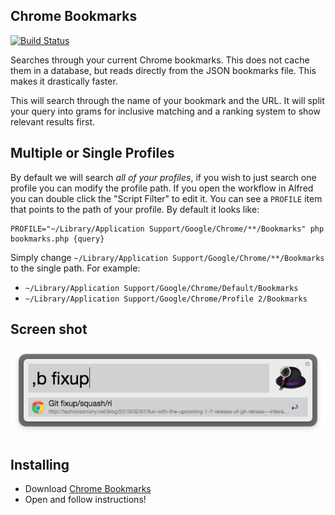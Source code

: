 ## Chrome Bookmarks

[![Build Status](https://travis-ci.org/blainesch/alfred-chrome-bookmarks.svg?branch=master)](https://travis-ci.org/blainesch/alfred-chrome-bookmarks)

Searches through your current Chrome bookmarks. This does not cache them in a
database, but reads directly from the JSON bookmarks file. This makes it
drastically faster.

This will search through the name of your bookmark and the URL. It will split your
query into grams for inclusive matching and a ranking system to show relevant
results first.

## Multiple or Single Profiles

By default we will search *all of your profiles*, if you wish to just search one
profile you can modify the profile path. If you open the workflow in Alfred you
can double click the "Script Filter" to edit it. You can see a `PROFILE` item
that points to the path of your profile. By default it looks like:

~~~
PROFILE="~/Library/Application Support/Google/Chrome/**/Bookmarks" php
bookmarks.php {query}
~~~

Simply change `~/Library/Application Support/Google/Chrome/**/Bookmarks` to the
single path. For example:
* `~/Library/Application Support/Google/Chrome/Default/Bookmarks`
* `~/Library/Application Support/Google/Chrome/Profile 2/Bookmarks`

## Screen shot

![screenshot](screenshot.png)

## Installing

* Download [Chrome Bookmarks](https://github.com/blainesch/alfred-chrome-bookmarks/raw/master/Chrome%20Bookmarks.alfredworkflow)
* Open and follow instructions!
